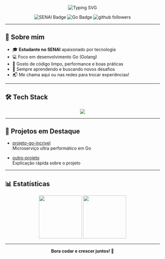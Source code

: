 <!-- Banner animado simples -->
<p align="center">
  <img src="https://readme-typing-svg.demolab.com?font=Fira+Code&size=24&duration=2500&pause=800&color=00ADD8&center=true&width=700&lines=Oi%2C+sou+o+KyriGo!;Estudante+SENAI+%7C+Go+Lover+%F0%9F%90%BC;Bem-vindo+ao+meu+GitHub!+%F0%9F%8E%93" alt="Typing SVG" />
</p>

<!-- Badges essenciais -->
<p align="center">
  <img src="https://img.shields.io/badge/SENAI-ED1C24?style=flat&logo=senai&logoColor=white" alt="SENAI Badge"/>
  <img src="https://img.shields.io/badge/Go-00ADD8?logo=go&logoColor=white&style=flat" alt="Go Badge"/>
  <img src="https://img.shields.io/github/followers/KyriGo?label=seguidores&style=social" alt="github followers"/>
</p>

---

## 👋 Sobre mim

- 🎓 **Estudante no SENAI** apaixonado por tecnologia
- 💻 Foco em desenvolvimento Go (Golang)
- 🐹 Gosto de código limpo, performance e boas práticas
- 🚀 Sempre aprendendo e buscando novos desafios
- 📬 Me chama aqui ou nas redes para trocar experiências!

---

## 🛠️ Tech Stack

<p align="center">
  <img src="https://skillicons.dev/icons?i=go,docker,git,linux,postgres,vscode" />
</p>

---

## 🚀 Projetos em Destaque

- [projeto-go-incrivel](https://github.com/KyriGo/projeto-go-incrivel)  
  Microserviço ultra performático em Go

- [outro-projeto](https://github.com/KyriGo/outro-projeto)  
  Explicação rápida sobre o projeto

---

## 📊 Estatísticas

<p align="center">
  <img height="140em" src="https://github-readme-stats.vercel.app/api?username=KyriGo&show_icons=true&theme=tokyonight&hide_title=true&hide_border=true"/>
  <img height="140em" src="https://github-readme-stats.vercel.app/api/top-langs/?username=KyriGo&layout=compact&langs_count=6&theme=tokyonight&hide_border=true"/>
</p>

---

<p align="center">
  <b>Bora codar e crescer juntos! 🚀</b>
</p>

